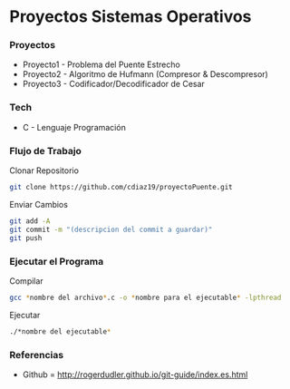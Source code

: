 # Proyectos Sistemas Operativos

### Proyectos

* Proyecto1 - Problema del Puente Estrecho
* Proyecto2 - Algoritmo de Hufmann (Compresor & Descompresor)
* Proyecto3 - Codificador/Decodificador de Cesar

### Tech

* C - Lenguaje Programación

### Flujo de Trabajo
Clonar Repositorio
```sh
git clone https://github.com/cdiaz19/proyectoPuente.git
```
Enviar Cambios
```sh
git add -A
git commit -m "(descripcion del commit a guardar)"
git push
```
### Ejecutar el Programa
Compilar
```sh
gcc *nombre del archivo*.c -o *nombre para el ejecutable* -lpthread
```
Ejecutar
```sh
./*nombre del ejecutable*
```
### Referencias
* Github = http://rogerdudler.github.io/git-guide/index.es.html
